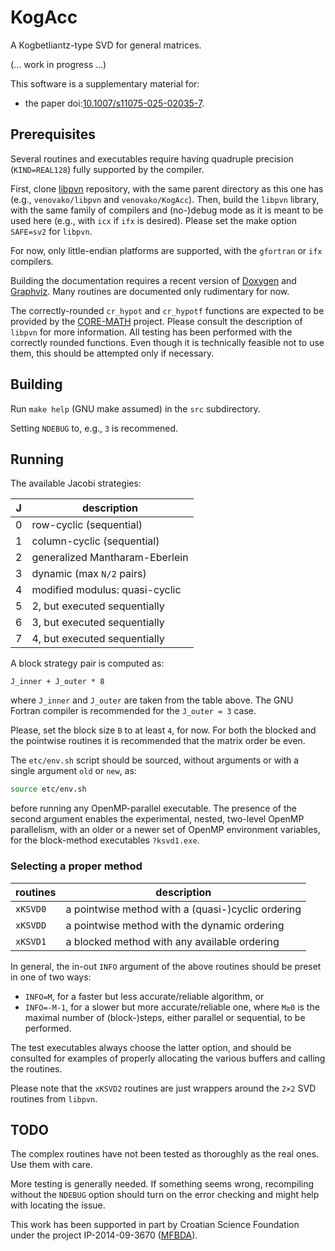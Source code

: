# KogAcc
A Kogbetliantz-type SVD for general matrices.

(... work in progress ...)

This software is a supplementary material for:
- the paper doi:[10.1007/s11075-025-02035-7](https://doi.org/10.1007/s11075-025-02035-7 "Arithmetical enhancements of the Kogbetliantz method for the SVD of order two").

## Prerequisites

Several routines and executables require having quadruple precision (`KIND=REAL128`) fully supported by the compiler.

First, clone [libpvn](https://github.com/venovako/libpvn) repository, with the same parent directory as this one has (e.g., `venovako/libpvn` and `venovako/KogAcc`).
Then, build the `libpvn` library, with the same family of compilers and (no-)debug mode as it is meant to be used here (e.g., with `icx` if `ifx` is desired).
Please set the make option `SAFE=sv2` for `libpvn`.

For now, only little-endian platforms are supported, with the `gfortran` or `ifx` compilers.

Building the documentation requires a recent version of [Doxygen](https://doxygen.nl) and [Graphviz](https://graphviz.org).
Many routines are documented only rudimentary for now.

The correctly-rounded `cr_hypot` and `cr_hypotf` functions are expected to be provided by the [CORE-MATH](https://core-math.gitlabpages.inria.fr) project.
Please consult the description of `libpvn` for more information.
All testing has been performed with the correctly rounded functions.
Even though it is technically feasible not to use them, this should be attempted only if necessary.

## Building

Run `make help` (GNU make assumed) in the `src` subdirectory.

Setting `NDEBUG` to, e.g., `3` is recommened.

## Running

The available Jacobi strategies:

| J |                    description |
| - | ------------------------------ |
| 0 |        row-cyclic (sequential) |
| 1 |     column-cyclic (sequential) |
| 2 | generalized Mantharam-Eberlein |
| 3 |    dynamic (max ``N/2`` pairs) |
| 4 | modified modulus: quasi-cyclic |
| 5 |   2, but executed sequentially |
| 6 |   3, but executed sequentially |
| 7 |   4, but executed sequentially |

A block strategy pair is computed as:
```Fortran
J_inner + J_outer * 8
```
where `J_inner` and `J_outer` are taken from the table above.
The GNU Fortran compiler is recommended for the ``J_outer = 3`` case.

Please, set the block size `B` to at least `4`, for now.
For both the blocked and the pointwise routines it is recommended that the matrix order be even.

The `etc/env.sh` script should be sourced, without arguments or with a single argument `old` or `new`, as:
```bash
source etc/env.sh
```
before running any OpenMP-parallel executable.
The presence of the second argument enables the experimental, nested, two-level OpenMP parallelism, with an older or a newer set of OpenMP environment variables, for the block-method executables `?ksvd1.exe`.

### Selecting a proper method

| routines |                                       description |
| -------- | ------------------------------------------------- |
| `xKSVD0` | a pointwise method with a (quasi-)cyclic ordering |
| `xKSVDD` | a pointwise method with the dynamic ordering      |
| `xKSVD1` | a blocked method with any available ordering      |

In general, the in-out `INFO` argument of the above routines should be preset in one of two ways:
- ``INFO=M``, for a faster but less accurate/reliable algorithm, or
- ``INFO=-M-1``, for a slower but more accurate/reliable one, where
``M≥0`` is the maximal number of (block-)steps, either parallel or sequential, to be performed.

The test executables always choose the latter option, and should be consulted for examples of properly allocating the various buffers and calling the routines.

Please note that the `xKSVD2` routines are just wrappers around the ``2×2`` SVD routines from `libpvn`.

## TODO

The complex routines have not been tested as thoroughly as the real ones.
Use them with care.

More testing is generally needed.
If something seems wrong, recompiling without the `NDEBUG` option should turn on the error checking and might help with locating the issue.

This work has been supported in part by Croatian Science Foundation under the project IP-2014-09-3670 ([MFBDA](https://web.math.pmf.unizg.hr/mfbda/)).
